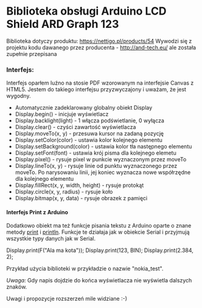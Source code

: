 # Biblioteka obsługi Arduino LCD Shield ARD Graph 123

Biblioteka dotyczy produktu: https://nettigo.pl/products/54
Wywodzi się z projektu kodu dawanego przez producenta - http://and-tech.eu/ ale została zupełnie przepisana


### Interfejs:
Interfejs oparłem luźno na stosie PDF wzorowanym na interfejsie Canvas z HTML5. Jestem do takiego interfejsu przyzwyczajony i uważam, że jest wygodny.

- Automatycznie zadeklarowany globalny obiekt Display
- Display.begin() - inicjuje wyświetlacz
- Display.backlight(light) - 1 włącza podświetlanie, 0 wyłącza
- Display.clear() - czyści zawartość wyświetlacza
- Display.moveTo(x, y) - przesuwa kursor na zadaną pozycję
- Display.setColor(color) - ustawia kolor kolejnego elementu
- Display.setBackground(color) - ustawia kolor tła następnego elementu
- Display.setFont(font) - ustawia krój pisma dla kolejnego elemetu
- Display.pixel() - rysuje pixel w punkcie wyznaczonym przez moveTo
- Display.lineTo(x, y) - rysuje linie od punktu wyznaczonego przez moveTo. Po narysowaniu linii, jej koniec wyznacza nowe współrzędne dla kolejnego elementu
- Display.fillRect(x, y, width, height) - rysuje protokąt
- Display.circle(x, y, radius) - rysuje koło
- Display.bitmap(x, y, data) - rysuje obrazek z pamięci

#### Interfejs Print z Arduino
Dodatkowo obiekt ma też funkcje pisania tekstu z Arduino oparte o znane metody [print](http://arduino.cc/en/Serial/Print) i [println](http://arduino.cc/en/Serial/Println). Funkcje te działaja jak w obiekcie Serial i przyjmują wszystkie typy danych jak w Serial.

Display.print(F("Ala ma kota"));
Display.print(123, BIN);
Display.print(2.384, 2);

Przykład użycia biblioteki w przykładzie o nazwie "nokia_test".

*Uwaga:* Gdy napis dojdzie do końca wyświetlacza nie wyświetla dalszych znaków.

Uwagi i propozycje rozszerzeń mile widziane :-)

